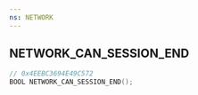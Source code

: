 ```yaml
---
ns: NETWORK
---
```

## NETWORK_CAN_SESSION_END

```c
// 0x4EEBC3694E49C572
BOOL NETWORK_CAN_SESSION_END();
```

